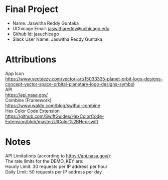 # Final Project

- Name: Jaswitha Reddy Guntaka
- UChicago Email: jaswithareddy@uchicago.edu
- Github Id: jasuchicago
- Slack User Name: Jaswitha Reddy Guntaka

# Attributions

App Icon<br>
https://www.vecteezy.com/vector-art/15033335-planet-orbit-logo-designs-concept-vector-space-orbital-planetary-logo-designs-symbol <br>
API<br>
https://api.nasa.gov/ <br>
Combine (Framework) <br>
https://www.waldo.com/blog/swiftui-combine <br>
Hex Color Code Extension<br>
https://github.com/SwiftGuides/HexColorCode-Extension/blob/master/UIColor%2BHex.swift<br>

# Notes

API Limitations (according to https://api.nasa.gov/): <br>
The rate limits for the DEMO_KEY are:<br>
Hourly Limit: 30 requests per IP address per hour<br>
Daily Limit: 50 requests per IP address per day<br>
